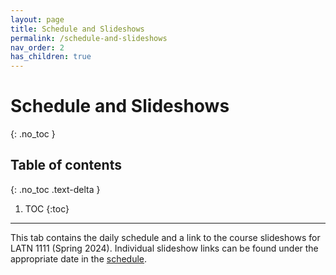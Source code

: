 ```yaml
---
layout: page
title: Schedule and Slideshows
permalink: /schedule-and-slideshows
nav_order: 2
has_children: true
---
```


# Schedule and Slideshows
{: .no_toc }

## Table of contents
{: .no_toc .text-delta }

1. TOC
{:toc}

***

This tab contains the daily schedule and a link to the course slideshows for LATN 1111 (Spring 2024). Individual slideshow links can be found under the appropriate date in the [schedule](schedule).